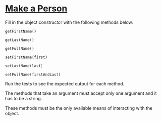 # [Make a Person](https://www.freecodecamp.org/challenges/make-a-person)
Fill in the object constructor with the following methods below:

`getFirstName()`

`getLastName()`

`getFullName()`

`setFirstName(first)`

`setLastName(last)`

`setFullName(firstAndLast)`

Run the tests to see the expected output for each method.

The methods that take an argument must accept only one argument and it has to be a string.

These methods must be the only available means of interacting with the object.
